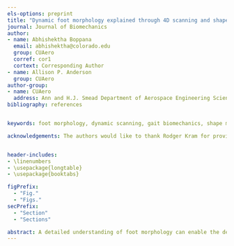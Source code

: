 ```yaml
---
els-options: preprint
title: "Dynamic foot morphology explained through 4D scanning and shape modeling"
journal: Journal of Biomechanics
author:
- name: Abhishektha Boppana
  email: abhishektha@colorado.edu
  group: CUAero
  corref: cor1
  cortext: Corresponding Author
- name: Allison P. Anderson
  group: CUAero
author-group:
- name: CUAero
  address: Ann and H.J. Smead Department of Aerospace Engineering Sciences, University of Colorado Boulder, USA
bibliography: references


keywords: foot morphology, dynamic scanning, gait biomechanics, shape modeling

acknowledgements: The authors would like to thank Rodger Kram for providing the laboratory space and treadmill used in the study, Wouter Hoogkamer for assistance with equipment setup, and Steven Priddy for assistance isolating the right foot from the 4D scans. The authors would also like to thank Brian Corner and Matthew Reed for providing a high-quality averaged foot-scan to be used as the template for registration. This project was supported with a National Science Foundation Graduate Research Fellowship Grant DGE 1650115.


header-includes:
- \linenumbers
- \usepackage{longtable}
- \usepackage{booktabs}

figPrefix:
  - "Fig."
  - "Figs."
secPrefix:
  - "Section"
  - "Sections"

abstract: A detailed understanding of foot morphology can enable the design of more comfortable and better fitting footwear. However, foot morphology varies widely within the population, and changes dynamically during the loading of stance phase. This study presents a parametric statistical shape model from 4D foot scans to capture both the inter- and intra-individual variability in foot morphology. Thirty subjects walked on a treadmill while 4D scans of their right foot were taken at 90 frames-per-second during stance phase. Each subject's height, weight, foot length, foot width, arch length, and sex were also recorded. The 4D scans were all registered to a common high-quality foot scan, and a principal component analysis was done on all processed 4D scans. Elastic-net linear regression models were built to predict the principal component scores, which were then inverse transformed into 4D scans. The best performing model was selected with leave-one-out cross-validation. The chosen model was predicts foot morphology across stance phase with a root-mean squared error of 5.2 $\pm$ 2.0 mm. This study shows that statistical shape modeling can be used to predict dynamic changes in foot morphology across the population. The model can be used to investigate and improve foot-footwear interaction, allowing for better fitting and more comfortable footwear. 
---
```


